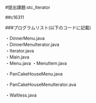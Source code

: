 #提出課題:stc_Iterator

##c16311

###プログラムリスト(以下のコードに記載)

・DinnerMenu.java  
・DinnerMenuIterator.java  
・Iterator.java  
・Main.java  
・Menu.java 
・MenuItem.java 

・PanCakeHouseMenu.java 

・PanCakeHouseMenuIterator.ava 

・Waltless.java 

